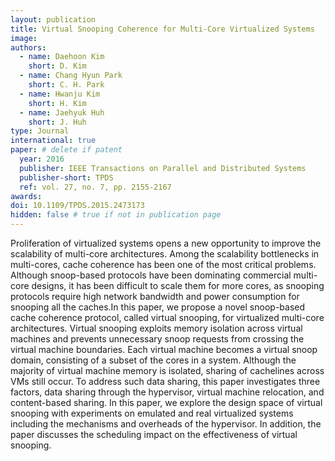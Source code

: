 ```yaml
---
layout: publication
title: Virtual Snooping Coherence for Multi-Core Virtualized Systems
image:
authors:
  - name: Daehoon Kim
    short: D. Kim
  - name: Chang Hyun Park
    short: C. H. Park
  - name: Hwanju Kim
    short: H. Kim
  - name: Jaehyuk Huh
    short: J. Huh
type: Journal
international: true
paper: # delete if patent
  year: 2016
  publisher: IEEE Transactions on Parallel and Distributed Systems
  publisher-short: TPDS
  ref: vol. 27, no. 7, pp. 2155-2167
awards:
doi: 10.1109/TPDS.2015.2473173
hidden: false # true if not in publication page
---
```


Proliferation of virtualized systems opens a new opportunity to improve the scalability of multi-core architectures. Among the scalability bottlenecks in multi-cores, cache coherence has been one of the most critical problems. Although snoop-based protocols have been dominating commercial multi-core designs, it has been difficult to scale them for more cores, as snooping protocols require high network bandwidth and power consumption for snooping all the caches.In this paper, we propose a novel snoop-based cache coherence protocol, called virtual snooping, for virtualized multi-core architectures. Virtual snooping exploits memory isolation across virtual machines and prevents unnecessary snoop requests from crossing the virtual machine boundaries. Each virtual machine becomes a virtual snoop domain, consisting of a subset of the cores in a system. Although the majority of virtual machine memory is isolated, sharing of cachelines across VMs still occur. To address such data sharing, this paper investigates three factors, data sharing through the hypervisor, virtual machine relocation, and content-based sharing. In this paper, we explore the design space of virtual snooping with experiments on emulated and real virtualized systems including the mechanisms and overheads of the hypervisor. In addition, the paper discusses the scheduling impact on the effectiveness of virtual snooping.
